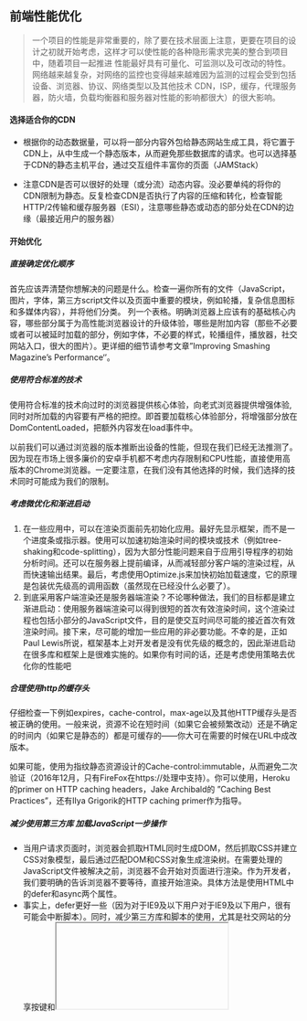 ## 前端性能优化

> 一个项目的性能是非常重要的，除了要在技术层面上注意，更要在项目的设计之初就开始考虑，这样才可以使性能的各种隐形需求完美的整合到项目中，随着项目一起推进
  性能最好具有可量化、可监测以及可改动的特性。网络越来越复杂，对网络的监控也变得越来越难因为监测的过程会受到包括设备、浏览器、协议、网络类型以及其他技术
  CDN，ISP，缓存，代理服务器，防火墙，负载均衡器和服务器对性能的影响都很大）的很大影响。
  
#### 选择适合你的CDN
  
* 根据你的动态数据量，可以将一部分内容外包给静态网站生成工具，将它置于CDN上，从中生成一个静态版本，从而避免那些数据库的请求。也可以选择基于CDN的静态主机平台，通过交互组件丰富你的页面（JAMStack）

* 注意CDN是否可以很好的处理（或分流）动态内容。没必要单纯的将你的CDN限制为静态。反复检查CDN是否执行了内容的压缩和转化，检查智能HTTP/2传输和缓存服务器（ESI），注意哪些静态或动态的部分处在CDN的边缘（最接近用户的服务器）

#### 开始优化

##### 直接确定优化顺序

首先应该弄清楚你想解决的问题是什么。检查一遍你所有的文件（JavaScript，图片，字体，第三方script文件以及页面中重要的模块，例如轮播，复杂信息图标和多媒体内容），并将他们分类。
列一个表格。明确浏览器上应该有的基础核心内容，哪些部分属于为高性能浏览器设计的升级体验，哪些是附加内容（那些不必要或者可以被延时加载的部分，例如字体，不必要的样式，轮播组件，播放器，社交网站入口，很大的图片）。更详细的细节请参考文章”Improving Smashing Magazine’s Performance‘’。

##### 使用符合标准的技术

使用符合标准的技术向过时的浏览器提供核心体验，向老式浏览器提供增强体验, 同时对所加载的内容要有严格的把控。即首要加载核心体验部分，将增强部分放在DomContentLoaded，把额外内容发在load事件中。

以前我们可以通过浏览器的版本推断出设备的性能，但现在我们已经无法推测了。因为现在市场上很多廉价的安卓手机都不考虑内存限制和CPU性能，直接使用高版本的Chrome浏览器。一定要注意，在我们没有其他选择的时候，我们选择的技术同时可能成为我们的限制。

##### 考虑微优化和渐进启动

1. 在一些应用中，可以在渲染页面前先初始化应用。最好先显示框架，而不是一个进度条或指示器。使用可以加速初始渲染时间的模块或技术（例如tree-shaking和code-splitting），因为大部分性能问题来自于应用引导程序的初始分析时间。还可以在服务器上提前编译，从而减轻部分客户端的渲染过程，从而快速输出结果。最后，考虑使用Optimize.js来加快初始加载速度，它的原理是包装优先级高的调用函数（虽然现在已经没什么必要了）。
2. 到底采用客户端渲染还是服务器端渲染？不论哪种做法，我们的目标都是建立渐进启动：使用服务器端渲染可以得到很短的首次有效渲染时间，这个渲染过程也包括小部分的JavaScript文件，目的是使交互时间尽可能的接近首次有效渲染时间。接下来，尽可能的增加一些应用的非必要功能。不幸的是，正如Paul Lewis所说，框架基本上对开发者是没有优先级的概念的，因此渐进启动在很多库和框架上是很难实施的。如果你有时间的话，还是考虑使用策略去优化你的性能吧

##### 合理使用http的缓存头

仔细检查一下例如expires，cache-control，max-age以及其他HTTP缓存头是否被正确的使用。一般来说，资源不论在短时间（如果它会被频繁改动）还是不确定的时间内（如果它是静态的）都是可缓存的——你大可在需要的时候在URL中成改版本。

如果可能，使用为指纹静态资源设计的Cache-control:immutable，从而避免二次验证（2016年12月，只有FireFox在https://处理中支持）。你可以使用，Heroku的primer on HTTP caching headers，Jake Archibald的 ”Caching Best Practices”，还有IIya Grigorik的HTTP caching primer作为指导。

##### 减少使用第三方库 加载JavaScript一步操作

- 当用户请求页面时，浏览器会抓取HTML同时生成DOM，然后抓取CSS并建立CSS对象模型，最后通过匹配DOM和CSS对象生成渲染树。在需要处理的JavaScript文件被解决之前，浏览器不会开始对页面进行渲染。作为开发者，我们要明确的告诉浏览器不要等待，直接开始渲染。具体方法是使用HTML中的defer和async两个属性。
- 事实上，defer更好一些（因为对于IE9及以下用户对于IE9及以下用户，很有可能会中断脚本）。同时，减少第三方库和脚本的使用，尤其是社交网站的分享按键和<iframe>嵌入（比如地图）。你可以使用静态的社交网站分享按键（例如SSBG的）和指向交互地图的静态链接去代替他们。

##### 图片是否被正确优化

1. 尽可能的使用带有srcset，sizes还有<picture>元素的响应式图片。你也可以利用<picture>元素的WebP格式，用JPEG格式作为替补（参见Andreas Bovens的code snippet）或是使用内容协商（使用接受头）。Sketch原本就支持WebP，WebP图片可以直接被Photoshop的WebP plugin导出。当然也有很多其他方法。
2. 你也可以使用客户端提示，现在浏览器也可以做到。在用来生成响应图片的源文件过少时，使用响应图片断点生成器或类似Cloudinary的服务自动的优化图片。在很多案例中，单独使用sreset和sizes都带来了很大的收益。在本网站上，我们给文件添加-opt后缀——例如brotli-compression-opt.png；这样团队的每一个人就知道这些带着后最的图片是被优化过的。

##### 再次优化图片

当你在编写登陆界面的时候，发现页面上的图片加载的特别快，这时你需要确认一下JPEG格式文件是否已经通过mozJPEG（它可以操作扫描等级从而提高渲染时间）优化和压缩，PNG格式对应Pingo，GIF需要用到Lossy GIF，SVG要使用SVGOMG。对图片不重要的部分进行模糊处理（使用高斯模糊过滤器处理他们），从而减少文件大小，最后你可能还要去彩色化使图片变成黑白，从而减少更多的容量。对于背景图片，使用Photoshop保持0到10%的质量输出是绝对可以接受的。

如果你还觉得不够，那你可以通过多重背景图片技术来提高图片的感知性能。


 
 
